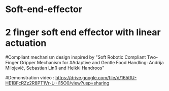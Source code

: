 # Soft-end-effector
# 2 finger soft end effector with linear actuation

#Compliant mechanism design inspired by "Soft Robotic Compliant Two-Finger Gripper Mechanism for
#Adaptive and Gentle Food Handling: Andrija Milojević, Sebastian Linß and Heikki Handroos"

#Demonstration video : https://drive.google.com/file/d/165tfU-HE1BFcRZz2R8PT1Vr-L--i15O0/view?usp=sharing

